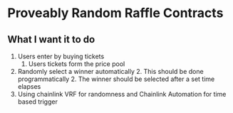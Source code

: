 # Proveably Random Raffle Contracts

## What I want it to do

1. Users enter by buying tickets
    1. Users tickets form the price pool
2. Randomly select a winner automatically
   2. This should be done programmatically
   2. The winner should be selected after a set time elapses 
3. Using chainlink VRF for randomness
   and Chainlink Automation for time based trigger
   
   
